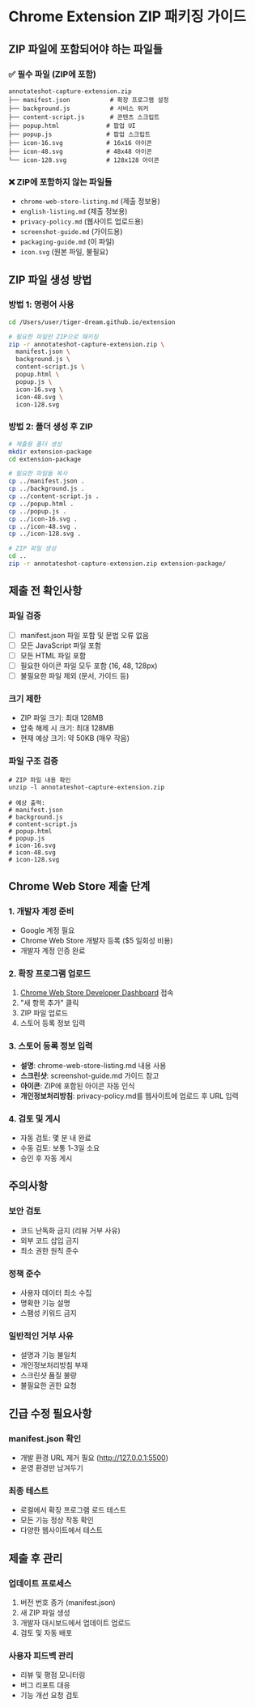 # Chrome Extension ZIP 패키징 가이드

## ZIP 파일에 포함되어야 하는 파일들

### ✅ 필수 파일 (ZIP에 포함)
```
annotateshot-capture-extension.zip
├── manifest.json           # 확장 프로그램 설정
├── background.js           # 서비스 워커
├── content-script.js       # 콘텐츠 스크립트
├── popup.html             # 팝업 UI
├── popup.js               # 팝업 스크립트
├── icon-16.svg            # 16x16 아이콘
├── icon-48.svg            # 48x48 아이콘
└── icon-128.svg           # 128x128 아이콘
```

### ❌ ZIP에 포함하지 않는 파일들
- `chrome-web-store-listing.md` (제출 정보용)
- `english-listing.md` (제출 정보용)
- `privacy-policy.md` (웹사이트 업로드용)
- `screenshot-guide.md` (가이드용)
- `packaging-guide.md` (이 파일)
- `icon.svg` (원본 파일, 불필요)

## ZIP 파일 생성 방법

### 방법 1: 명령어 사용
```bash
cd /Users/user/tiger-dream.github.io/extension

# 필요한 파일만 ZIP으로 패키징
zip -r annotateshot-capture-extension.zip \
  manifest.json \
  background.js \
  content-script.js \
  popup.html \
  popup.js \
  icon-16.svg \
  icon-48.svg \
  icon-128.svg
```

### 방법 2: 폴더 생성 후 ZIP
```bash
# 제출용 폴더 생성
mkdir extension-package
cd extension-package

# 필요한 파일들 복사
cp ../manifest.json .
cp ../background.js .
cp ../content-script.js .
cp ../popup.html .
cp ../popup.js .
cp ../icon-16.svg .
cp ../icon-48.svg .
cp ../icon-128.svg .

# ZIP 파일 생성
cd ..
zip -r annotateshot-capture-extension.zip extension-package/
```

## 제출 전 확인사항

### 파일 검증
- [ ] manifest.json 파일 포함 및 문법 오류 없음
- [ ] 모든 JavaScript 파일 포함
- [ ] 모든 HTML 파일 포함
- [ ] 필요한 아이콘 파일 모두 포함 (16, 48, 128px)
- [ ] 불필요한 파일 제외 (문서, 가이드 등)

### 크기 제한
- ZIP 파일 크기: 최대 128MB
- 압축 해제 시 크기: 최대 128MB
- 현재 예상 크기: 약 50KB (매우 작음)

### 파일 구조 검증
```
# ZIP 파일 내용 확인
unzip -l annotateshot-capture-extension.zip

# 예상 출력:
# manifest.json
# background.js  
# content-script.js
# popup.html
# popup.js
# icon-16.svg
# icon-48.svg
# icon-128.svg
```

## Chrome Web Store 제출 단계

### 1. 개발자 계정 준비
- Google 계정 필요
- Chrome Web Store 개발자 등록 ($5 일회성 비용)
- 개발자 계정 인증 완료

### 2. 확장 프로그램 업로드
1. [Chrome Web Store Developer Dashboard](https://chrome.google.com/webstore/devconsole) 접속
2. "새 항목 추가" 클릭
3. ZIP 파일 업로드
4. 스토어 등록 정보 입력

### 3. 스토어 등록 정보 입력
- **설명**: chrome-web-store-listing.md 내용 사용
- **스크린샷**: screenshot-guide.md 가이드 참고
- **아이콘**: ZIP에 포함된 아이콘 자동 인식
- **개인정보처리방침**: privacy-policy.md를 웹사이트에 업로드 후 URL 입력

### 4. 검토 및 게시
- 자동 검토: 몇 분 내 완료
- 수동 검토: 보통 1-3일 소요
- 승인 후 자동 게시

## 주의사항

### 보안 검토
- 코드 난독화 금지 (리뷰 거부 사유)
- 외부 코드 삽입 금지
- 최소 권한 원칙 준수

### 정책 준수
- 사용자 데이터 최소 수집
- 명확한 기능 설명
- 스팸성 키워드 금지

### 일반적인 거부 사유
- 설명과 기능 불일치
- 개인정보처리방침 부재
- 스크린샷 품질 불량
- 불필요한 권한 요청

## 긴급 수정 필요사항

### manifest.json 확인
- 개발 환경 URL 제거 필요 (http://127.0.0.1:5500)
- 운영 환경만 남겨두기

### 최종 테스트
- 로컬에서 확장 프로그램 로드 테스트
- 모든 기능 정상 작동 확인
- 다양한 웹사이트에서 테스트

## 제출 후 관리

### 업데이트 프로세스
1. 버전 번호 증가 (manifest.json)
2. 새 ZIP 파일 생성
3. 개발자 대시보드에서 업데이트 업로드
4. 검토 및 자동 배포

### 사용자 피드백 관리
- 리뷰 및 평점 모니터링
- 버그 리포트 대응
- 기능 개선 요청 검토